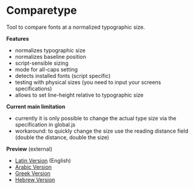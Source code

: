# Comparetype

Tool to compare fonts at a normalized typographic size.

**Features**
- normalizes typographic size
- normalizes baseline position
- script-sensible sizing
- mode for all-caps setting
- detects installed fonts (script specific)
- testing with physical sizes (you need to input your screens specifications)
- allows to set line-height relative to typographic size

**Current main limitation**
- currently it is only possible to change the actual type size via the specification in global.js
- workaround: to quickly change the size use the reading distance field (double the distance, double the size)


**Preview** (external)
- [Latin Version](http://vongebhardi.de/comparetype/github/) (English)
- [Arabic Version](http://vongebhardi.de/comparetype/github/arabic.html)
- [Greek Version](http://vongebhardi.de/comparetype/github/greek.html)
- [Hebrew Version](http://vongebhardi.de/comparetype/github/hebrew.html)
